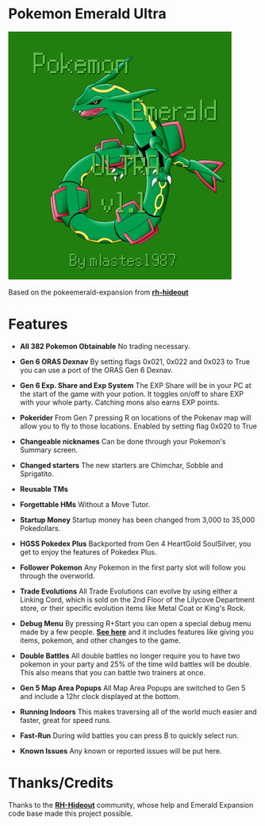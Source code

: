# Pokemon Emerald Ultra

![Screenshot](emeraldultra-box-art.jpg)

Based on the pokeemerald-expansion from [**rh-hideout**](https://github.com/rh-hideout/pokeemerald-expansion)

# Features

- **All 382 Pokemon Obtainable** No trading necessary.

- **Gen 6 ORAS Dexnav** By setting flags 0x021, 0x022 and 0x023 to True you can use a port of the ORAS Gen 6 Dexnav.

- **Gen 6 Exp. Share and Exp System** The EXP Share will be in your PC at the start of the game with your potion.  It toggles on/off to share EXP with your whole party.  Catching mons also earns EXP points.

- **Pokerider** From Gen 7 pressing R on locations of the Pokenav map will allow you to fly to those locations.  Enabled by setting flag 0x020 to True

- **Changeable nicknames** Can be done through your Pokemon's Summary screen.

- **Changed starters** The new starters are Chimchar, Sobble and Sprigatito.

- **Reusable TMs**

- **Forgettable HMs** Without a Move Tutor.

- **Startup Money** Startup money has been changed from 3,000 to 35,000 Pokedollars.

- **HGSS Pokedex Plus** Backported from Gen 4 HeartGold SoulSilver, you get to enjoy the features of Pokedex Plus.

- **Follower Pokemon** Any Pokemon in the first party slot will follow you through the overworld.

- **Trade Evolutions** All Trade Evolutions can evolve by using either a Linking Cord, which is sold on the 2nd Floor of the Lilycove Department store, or their specific evolution items like Metal Coat or King's Rock.

- **Debug Menu** By pressing R+Start you can open a special debug menu made by a few people. [**See here**](/include/config/debug.h) and it includes features like giving you items, pokemon, and other changes to the game.

- **Double Battles** All double battles no longer require you to have two pokemon in your party and 25% of the time wild battles will be double.  This also means that you can battle two trainers at once.

- **Gen 5 Map Area Popups** All Map Area Popups are switched to Gen 5 and include a 12hr clock displayed at the bottom.

- **Running Indoors** This makes traversing all of the world much easier and faster, great for speed runs.

- **Fast-Run** During wild battles you can press B to quickly select run.

- **Known Issues** Any known or reported issues will be put here.

# Thanks/Credits

Thanks to the [**RH-Hideout**](https://github.com/rh-hideout) community, whose help and Emerald Expansion code base made this project possible.

